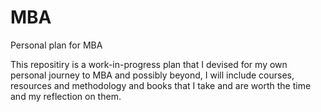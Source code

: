 # MBA
Personal plan for MBA

This repositiry is a work-in-progress plan that I devised for my own personal journey to MBA and possibly beyond, I will include courses, resources and methodology and books that I take and are worth the time and my reflection on them.
